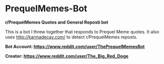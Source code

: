 # PrequelMemes-Bot
**r/PrequelMemes Quotes and General Reposti bot**

This is a bot I threw together that responds to Prequel Meme quotes.  It also uses http://karmadecay.com/ to detect r/PrequelMemes reposts. 

**Bot Account: https://www.reddit.com/user/ThePrequelMemesBot**

**Creator: https://www.reddit.com/user/The_Big_Red_Doge**
